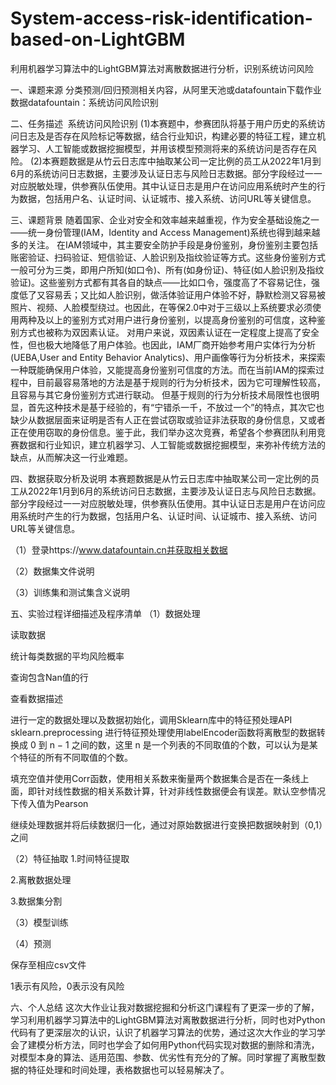 # System-access-risk-identification-based-on-LightGBM
利用机器学习算法中的LightGBM算法对离散数据进行分析，识别系统访问风险

一、课题来源
分类预测/回归预测相关内容，从阿里天池或datafountain下载作业数据datafountain：系统访问风险识别


二、任务描述
 系统访问风险识别
(1)本赛题中，参赛团队将基于用户历史的系统访问日志及是否存在风险标记等数据，结合行业知识，构建必要的特征工程，建立机器学习、人工智能或数据挖掘模型，并用该模型预测将来的系统访问是否存在风险。
(2)本赛题数据是从竹云日志库中抽取某公司一定比例的员工从2022年1月到6月的系统访问日志数据，主要涉及认证日志与风险日志数据。部分字段经过一一对应脱敏处理，供参赛队伍使用。其中认证日志是用户在访问应用系统时产生的行为数据，包括用户名、认证时间、认证城市、接入系统、访问URL等关键信息。


三、课题背景
随着国家、企业对安全和效率越来越重视，作为安全基础设施之一——统一身份管理(IAM，Identity and Access Management)系统也得到越来越多的关注。 在IAM领域中，其主要安全防护手段是身份鉴别，身份鉴别主要包括账密验证、扫码验证、短信验证、人脸识别及指纹验证等方式。这些身份鉴别方式一般可分为三类，即用户所知(如口令)、所有(如身份证)、特征(如人脸识别及指纹验证)。这些鉴别方式都有其各自的缺点——比如口令，强度高了不容易记住，强度低了又容易丢；又比如人脸识别，做活体验证用户体验不好，静默检测又容易被照片、视频、人脸模型绕过。也因此，在等保2.0中对于三级以上系统要求必须使用两种及以上的鉴别方式对用户进行身份鉴别，以提高身份鉴别的可信度，这种鉴别方式也被称为双因素认证。
对用户来说，双因素认证在一定程度上提高了安全性，但也极大地降低了用户体验。也因此，IAM厂商开始参考用户实体行为分析(UEBA,User and Entity Behavior Analytics)、用户画像等行为分析技术，来探索一种既能确保用户体验，又能提高身份鉴别可信度的方法。而在当前IAM的探索过程中，目前最容易落地的方法是基于规则的行为分析技术，因为它可理解性较高，且容易与其它身份鉴别方式进行联动。
但基于规则的行为分析技术局限性也很明显，首先这种技术是基于经验的，有“宁错杀一千，不放过一个”的特点，其次它也缺少从数据层面来证明是否有人正在尝试窃取或验证非法获取的身份信息，又或者正在使用窃取的身份信息。鉴于此，我们举办这次竞赛，希望各个参赛团队利用竞赛数据和行业知识，建立机器学习、人工智能或数据挖掘模型，来弥补传统方法的缺点，从而解决这一行业难题。


四、数据获取分析及说明
本赛题数据是从竹云日志库中抽取某公司一定比例的员工从2022年1月到6月的系统访问日志数据，主要涉及认证日志与风险日志数据。部分字段经过一一对应脱敏处理，供参赛队伍使用。其中认证日志是用户在访问应用系统时产生的行为数据，包括用户名、认证时间、认证城市、接入系统、访问URL等关键信息。

（1）登录https://www.datafountain.cn并获取相关数据



（2）数据集文件说明


（3）训练集和测试集含义说明
  

五、实验过程详细描述及程序清单
（1）数据处理


读取数据



统计每类数据的平均风险概率

查询包含Nan值的行

查看数据描述

进行一定的数据处理以及数据初始化，调用Sklearn库中的特征预处理API sklearn.preprocessing 进行特征预处理使用labelEncoder函数将离散型的数据转换成 0 到 n − 1 之间的数，这里 n 是一个列表的不同取值的个数，可以认为是某个特征的所有不同取值的个数。

填充空值并使用Corr函数，使用相关系数来衡量两个数据集合是否在一条线上面，即针对线性数据的相关系数计算，针对非线性数据便会有误差。默认空参情况下传入值为Pearson

继续处理数据并将后续数据归一化，通过对原始数据进行变换把数据映射到（0,1）之间


（2）特征抽取
1.时间特征提取


2.离散数据处理



3.数据集分割


（3）模型训练






（4）预测

保存至相应csv文件

1表示有风险，0表示没有风险


六、个人总结
这次大作业让我对数据挖掘和分析这门课程有了更深一步的了解，学习利用机器学习算法中的LightGBM算法对离散数据进行分析，同时也对Python代码有了更深层次的认识，认识了机器学习算法的优势，通过这次大作业的学习学会了建模分析方法，同时也学会了如何用Python代码实现对数据的删除和清洗，对模型本身的算法、适用范围、参数、优劣性有充分的了解。同时掌握了离散型数据的特征处理和时间处理，表格数据也可以轻易解决了。
